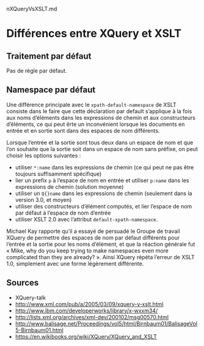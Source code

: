 nXQueryVsXSLT.md

# Différences entre XQuery et XSLT


##

## Traitement par défaut

Pas de règle par défaut.

## Namespace par défaut

Une différence principale avec le `xpath-default-namespace` de XSLT consiste dans le faire que cette déclaration par default s’applique à la fois aux noms d’éléments dans les expressions de chemin et aux constructeurs d’éléments, ce qui peut êrte un inconvénient lorsque les documents en entrée et en sortie sont dans des espaces de nom différents.

Lorsque l’entrée et la sortie sont tous deux dans un espace de nom et que l’on souhaite que la sortie soit dans un espace de nom sans préfixe, on peut choisir les options suivantes :

- utiliser `*:name` dans les expressions de chemin (ce qui peut ne pas être toujours suffisamment spécifique)
- lier un prefix `p` à l’espace de nom en entrée et utiliser `p:name` dans les expressions de chemin (solution moyenne)
- utiliser un `Q{}name` dans les expressions de chemin (seulement dans la version 3.0, et moyen)
- utiliser des constructeurs d’élément computés, et lier l’espace de nom par défaut à l’espace de nom d’entrée
- utiliser XSLT 2.0 avec l’attribut `default-xpath-namespace`.

Michael Kay rapporte qu’il a essayé de persuadé le Groupe de travail XQuery de permettre des espaces de nom par défaut différents pour l’entrée et la sortie pour les noms d’élément, et que la réaction générale fut « Mike, why do you keep trying to make namespaces even more complicated than they are already? ». Ainsi XQuery répéta l’erreur de XSLT 1.0, simplement avec une forme légèrement différente.


## Sources

- XQuery-talk
- http://www.xml.com/pub/a/2005/03/09/xquery-v-xslt.html
- http://www.ibm.com/developerworks/library/x-wxxm34/
- http://lists.xml.org/archives/xml-dev/200102/msg00570.html
- http://www.balisage.net/Proceedings/vol5/html/Birnbaum01/BalisageVol5-Birnbaum01.html
- https://en.wikibooks.org/wiki/XQuery/XQuery_and_XSLT
